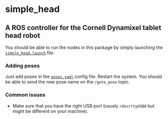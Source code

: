 # simple_head
## A ROS controller for the Cornell Dynamixel tablet head robot 

You should be able to run the nodes in this package by simply launching the [`simple_head.launch`](launch/simple_head.launch) file. 

### Adding poses
Just add poses in the [`poses.yaml`](config/poses.yaml) config file. Restart the system. You should be able to send the new pose name on the `/goto_pose` topic.

### Common issues
- Make sure that you have the right USB port (usualy `/dev/ttyUSB0` but might be different on your machine).
